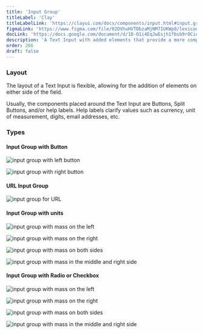 ```yaml
---
title: 'Input Group'
titleLabel: 'Clay'
titleLabelLink: 'https://clayui.com/docs/components/input.html#input.group'
figmaLink: 'https://www.figma.com/file/02DVhuHVTDbzaMjNM7IUKWp0/lexicon?node-id=6033%3A2985'
docLink: 'https://docs.google.com/document/d/1D-O1i4EqJwEsjh1fbsb9rOCiePQaYwxO52i7HdWf4y0/edit?usp=sharing'
description: 'A Text Input with added elements that provide a more complex input structure.'
order: 266
draft: false
---
```


### Layout

The layout of a Text Input is flexible, allowing for the addition of elements on either side of the field.

Usually, the components placed around the Text Input are Buttons, Split Buttons, and/or help labels. Help labels clarify values such as currency, unit of measurement, digits, email addresses, etc.

### Types

#### Input Group with Button

![input group with left button](/images/lexicon/InputGroupButtonLeft.jpg)

![input group with right button](/images/lexicon/InputGroupButtonRight.jpg)

#### URL Input Group

![input group for URL](/images/lexicon/InputGroupUrl.jpg)

#### Input Group with units

![input group with mass on the left](/images/lexicon/InputGroupAddonLeftplaceholder.jpg)

![input group with mass on the right](/images/lexicon/InputGroupAddonRight.jpg)

![input group with mass on both sides](/images/lexicon/InputGroupAddonLeftAddonRight.jpg)

![input group with mass in the middle and right side](/images/lexicon/InputGroupInsert.jpg)

#### Input Group with Radio or Checkbox

![input group with mass on the left](/images/lexicon/InputGroupCheckboxLeft.jpg)

![input group with mass on the right](/images/lexicon/InputGroupCheckboxLeftActive.jpg)

![input group with mass on both sides](/images/lexicon/InputGroupRadioLeft.jpg)

![input group with mass in the middle and right side](/images/lexicon/InputGroupRadioLeftActive.jpg)
